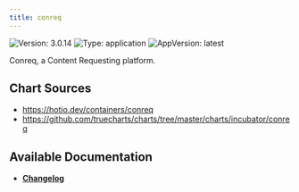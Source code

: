 ```yaml
---
title: conreq
---
```


![Version: 3.0.14](https://img.shields.io/badge/Version-3.0.14-informational?style=flat-square) ![Type: application](https://img.shields.io/badge/Type-application-informational?style=flat-square) ![AppVersion: latest](https://img.shields.io/badge/AppVersion-latest-informational?style=flat-square)

Conreq, a Content Requesting platform.

## Chart Sources

- https://hotio.dev/containers/conreq
- https://github.com/truecharts/charts/tree/master/charts/incubator/conreq

## Available Documentation

- [**Changelog**](./CHANGELOG.md)
